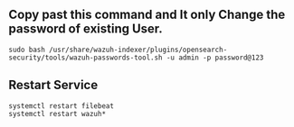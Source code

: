 ## Copy past this command and It only Change the password of existing User.
```
sudo bash /usr/share/wazuh-indexer/plugins/opensearch-security/tools/wazuh-passwords-tool.sh -u admin -p password@123
```
## Restart Service
```
systemctl restart filebeat
systemctl restart wazuh*
```

